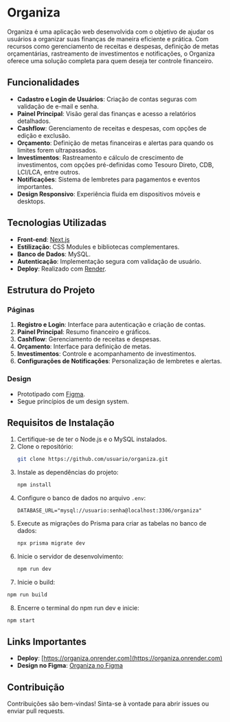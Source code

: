 
# Organiza

Organiza é uma aplicação web desenvolvida com o objetivo de ajudar os usuários a organizar suas finanças de maneira eficiente e prática. Com recursos como gerenciamento de receitas e despesas, definição de metas orçamentárias, rastreamento de investimentos e notificações, o Organiza oferece uma solução completa para quem deseja ter controle financeiro.

## Funcionalidades

- **Cadastro e Login de Usuários**: Criação de contas seguras com validação de e-mail e senha.
- **Painel Principal**: Visão geral das finanças e acesso a relatórios detalhados.
- **Cashflow**: Gerenciamento de receitas e despesas, com opções de edição e exclusão.
- **Orçamento**: Definição de metas financeiras e alertas para quando os limites forem ultrapassados.
- **Investimentos**: Rastreamento e cálculo de crescimento de investimentos, com opções pré-definidas como Tesouro Direto, CDB, LCI/LCA, entre outros.
- **Notificações**: Sistema de lembretes para pagamentos e eventos importantes.
- **Design Responsivo**: Experiência fluida em dispositivos móveis e desktops.

## Tecnologias Utilizadas

- **Front-end**: [Next.js](https://nextjs.org/)
- **Estilização**: CSS Modules e bibliotecas complementares.
- **Banco de Dados**: MySQL.
- **Autenticação**: Implementação segura com validação de usuário.
- **Deploy**: Realizado com [Render](https://render.com/).

## Estrutura do Projeto

### Páginas
1. **Registro e Login**: Interface para autenticação e criação de contas.
2. **Painel Principal**: Resumo financeiro e gráficos.
3. **Cashflow**: Gerenciamento de receitas e despesas.
4. **Orçamento**: Interface para definição de metas.
5. **Investimentos**: Controle e acompanhamento de investimentos.
6. **Configurações de Notificações**: Personalização de lembretes e alertas.

### Design
- Prototipado com [Figma](https://www.figma.com/proto/f4upQT7gBnha1pQeM18vQ2/Organiza?node-id=0-1&t=oNgpa6bCdTDyG2Ge-1).
- Segue princípios de um design system.

## Requisitos de Instalação

1. Certifique-se de ter o Node.js e o MySQL instalados.
2. Clone o repositório:
   ```bash
   git clone https://github.com/usuario/organiza.git
   ```
3. Instale as dependências do projeto:
   ```bash
   npm install
   ```
4. Configure o banco de dados no arquivo `.env`:
   ```env
   DATABASE_URL="mysql://usuario:senha@localhost:3306/organiza"
   ```
5. Execute as migrações do Prisma para criar as tabelas no banco de dados:
   ```bash
   npx prisma migrate dev
   ```
6. Inicie o servidor de desenvolvimento:
   ```bash
   npm run dev
   ```
7. Inicie o build:
  ```bash
  npm run build
  ```
8. Encerre o terminal do npm run dev e inicie:
  ```bash
  npm start
  ```

## Links Importantes

- **Deploy**: [https://organiza.onrender.com](https://organiza.onrender.com)
- **Design no Figma**: [Organiza no Figma](https://www.figma.com/proto/f4upQT7gBnha1pQeM18vQ2/Organiza?node-id=0-1&t=oNgpa6bCdTDyG2Ge-1)

## Contribuição

Contribuições são bem-vindas! Sinta-se à vontade para abrir issues ou enviar pull requests. 
